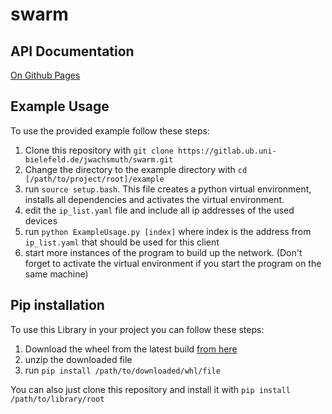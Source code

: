 # swarm

## API Documentation

[On Github Pages](https://jwachsmuth.pages.ub.uni-bielefeld.de/swarm)

## Example Usage

To use the provided example follow these steps:
1. Clone this repository with `git clone https://gitlab.ub.uni-bielefeld.de/jwachsmuth/swarm.git`
2. Change the directory to the example directory with `cd [/path/to/project/root]/example`
3. run `source setup.bash`. This file creates a python virtual environment, installs all dependencies and activates the virtual environment.
4. edit the `ip_list.yaml` file and include all ip addresses of the used devices
5. run `python ExampleUsage.py [index]` where index is the address from `ip_list.yaml` that should be used for this client
6. start more instances of the program to build up the network. (Don't forget to activate the virtual environment if you start the program on the same machine)

## Pip installation

To use this Library in your project you can follow these steps:
1. Download the wheel from the latest build [from here](https://gitlab.ub.uni-bielefeld.de/jwachsmuth/swarm/-/jobs/artifacts/main/download?job=run)
2. unzip the downloaded file
3. run `pip install /path/to/downloaded/whl/file`

You can also just clone this repository and install it with `pip install /path/to/library/root`
